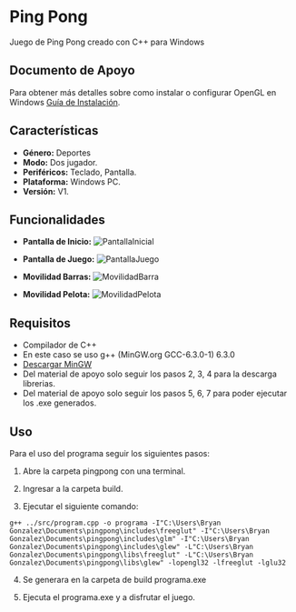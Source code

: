 # Ping Pong

Juego de Ping Pong creado con C++ para Windows

## Documento de Apoyo

Para obtener más detalles sobre como instalar o configurar OpenGL en Windows [Guía de Instalación](https://www.sumantaguha.com/wp-content/uploads/2022/06/installGuideWindows.pdf).

## Características

- **Género:** Deportes
- **Modo:** Dos jugador.
- **Periféricos:** Teclado, Pantalla.
- **Plataforma:** Windows PC.
- **Versión:** V1.

## Funcionalidades

- **Pantalla de Inicio:** ![PantallaInicial](https://progress-bar.dev/100/?title=Completado)

- **Pantalla de Juego:** ![PantallaJuego](https://progress-bar.dev/50/?title=Completado)

- **Movilidad Barras:** ![MovilidadBarra](https://progress-bar.dev/0/?title=Completado)

- **Movilidad Pelota:** ![MovilidadPelota](https://progress-bar.dev/0/?title=Completado)

## Requisitos

- Compilador de C++
- En este caso se uso g++ (MinGW.org GCC-6.3.0-1) 6.3.0
- [Descargar MinGW](https://sourceforge.net/projects/mingw/)
- Del material de apoyo solo seguir los pasos 2, 3, 4 para la descarga librerias.
- Del material de apoyo solo seguir los pasos 5, 6, 7 para poder ejecutar los .exe generados.

## Uso

Para el uso del programa seguir los siguientes pasos:

1. Abre la carpeta pingpong con una terminal.

2. Ingresar a la carpeta build.

3. Ejecutar el siguiente comando:

```
g++ ../src/program.cpp -o programa -I"C:\Users\Bryan Gonzalez\Documents\pingpong\includes\freeglut" -I"C:\Users\Bryan Gonzalez\Documents\pingpong\includes\glm" -I"C:\Users\Bryan Gonzalez\Documents\pingpong\includes\glew" -L"C:\Users\Bryan Gonzalez\Documents\pingpong\libs\freeglut" -L"C:\Users\Bryan Gonzalez\Documents\pingpong\libs\glew" -lopengl32 -lfreeglut -lglu32
```

4. Se generara en la carpeta de build programa.exe

5. Ejecuta el programa.exe y a disfrutar el juego.